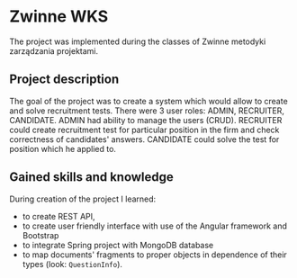 # Zwinne WKS
The project was implemented during the classes of Zwinne metodyki zarządzania projektami.

## Project description
The goal of the project was to create a system which would allow to create and solve recruitment tests. There were 3 user roles: ADMIN, RECRUITER, CANDIDATE. ADMIN had ability to manage the users (CRUD). RECRUITER could create recruitment test for particular position in the firm and check correctness of candidates' answers. CANDIDATE could solve the test for position which he applied to.

## Gained skills and knowledge
During creation of the project I learned:
 - to create REST API,
 - to create user friendly interface with use of the Angular framework and Bootstrap
 - to integrate Spring project with MongoDB database
 - to map documents' fragments to proper objects in dependence of their types (look: `QuestionInfo`).
